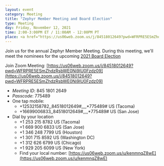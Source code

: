 ```yaml
---
layout: event
category: Meeting
title: "Zephyr Member Meeting and Board Election"
type: Meeting
day: Friday, November 12, 2021
time: 2:00-3:00PM ET / 11:00AM - 12:00PM PT
place: <a href="https://us06web.zoom.us/j/84518012649?pwd=WFRPRE5ESmZhdzRsbWE0Ni9IU0Fzdz09">Zoom</a>
---
```


Join us for the annual Zephyr Member Meeting.  During this meeting, we'll meet the nominees for the upcoming <a href="/election">2021 Board Election</a>

Join Zoom Meeting:
[https://us06web.zoom.us/j/84518012649?pwd=WFRPRE5ESmZhdzRsbWE0Ni9IU0Fzdz09](https://us06web.zoom.us/j/84518012649?pwd=WFRPRE5ESmZhdzRsbWE0Ni9IU0Fzdz09)

- *Meeting ID*: 845 1801 2649
- *Passcode*: 775489
- One tap mobile:
  - +12532158782,,84518012649#,,,,*775489# US (Tacoma)
  - +16699006833,,84518012649#,,,,*775489# US (San Jose)
- Dial by your location
  - +1 253 215 8782 US (Tacoma)
  - +1 669 900 6833 US (San Jose)
  - +1 346 248 7799 US (Houston)
  - +1 301 715 8592 US (Washington DC)
  - +1 312 626 6799 US (Chicago)
  - +1 929 205 6099 US (New York)
  - Find your local number: [https://us06web.zoom.us/u/kenmnqZ8wE](https://us06web.zoom.us/u/kenmnqZ8wE)
